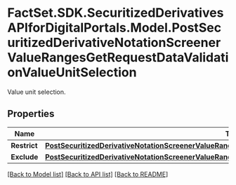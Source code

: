 # FactSet.SDK.SecuritizedDerivativesAPIforDigitalPortals.Model.PostSecuritizedDerivativeNotationScreenerValueRangesGetRequestDataValidationValueUnitSelection
Value unit selection.

## Properties

Name | Type | Description | Notes
------------ | ------------- | ------------- | -------------
**Restrict** | [**PostSecuritizedDerivativeNotationScreenerValueRangesGetRequestDataValidationValueUnitSelectionRestrict**](PostSecuritizedDerivativeNotationScreenerValueRangesGetRequestDataValidationValueUnitSelectionRestrict.md) |  | [optional] 
**Exclude** | [**PostSecuritizedDerivativeNotationScreenerValueRangesGetRequestDataValidationValueUnitSelectionExclude**](PostSecuritizedDerivativeNotationScreenerValueRangesGetRequestDataValidationValueUnitSelectionExclude.md) |  | [optional] 

[[Back to Model list]](../README.md#documentation-for-models) [[Back to API list]](../README.md#documentation-for-api-endpoints) [[Back to README]](../README.md)

